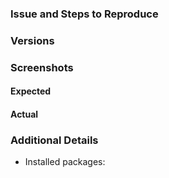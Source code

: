 ### Issue and Steps to Reproduce

<!-- Describe your issue and tell us how to reproduce it (include any useful information). -->

### Versions

### Screenshots

#### Expected

#### Actual

### Additional Details

- Installed packages:
